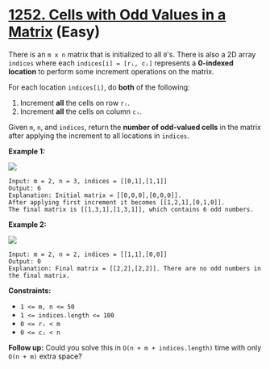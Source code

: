 # [1252. Cells with Odd Values in a Matrix][link] (Easy)

[link]: https://leetcode.com/problems/cells-with-odd-values-in-a-matrix/

There is an `m x n` matrix that is initialized to all `0`'s. There is also a 2D array `indices`
where each `indices[i] = [rᵢ, cᵢ]` represents a **0-indexed location** to perform some increment
operations on the matrix.

For each location `indices[i]`, do **both** of the following:

1. Increment **all** the cells on row `rᵢ`.
2. Increment **all** the cells on column `cᵢ`.

Given `m`, `n`, and `indices`, return the **number of odd-valued cells** in the matrix after applying
the increment to all locations in  `indices`.

**Example 1:**

![](https://assets.leetcode.com/uploads/2019/10/30/e1.png)

```
Input: m = 2, n = 3, indices = [[0,1],[1,1]]
Output: 6
Explanation: Initial matrix = [[0,0,0],[0,0,0]].
After applying first increment it becomes [[1,2,1],[0,1,0]].
The final matrix is [[1,3,1],[1,3,1]], which contains 6 odd numbers.
```

**Example 2:**

![](https://assets.leetcode.com/uploads/2019/10/30/e2.png)

```
Input: m = 2, n = 2, indices = [[1,1],[0,0]]
Output: 0
Explanation: Final matrix = [[2,2],[2,2]]. There are no odd numbers in the final matrix.
```

**Constraints:**

- `1 <= m, n <= 50`
- `1 <= indices.length <= 100`
- `0 <= rᵢ < m`
- `0 <= cᵢ < n`

**Follow up:** Could you solve this in `O(n + m + indices.length)` time with only `O(n + m)` extra
space?
